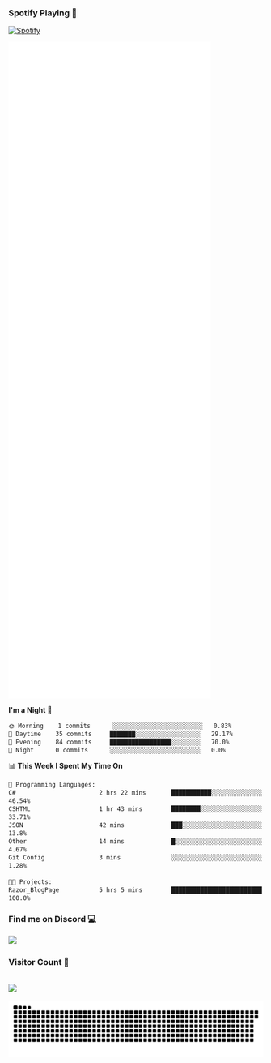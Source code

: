 ### Spotify Playing 🎵
[![Spotify](https://spotify-livestats-callme-milad.vercel.app/api/spotify)](https://open.spotify.com/user/314mrt6dxn5cqoxklh3thbwlr6by)

<img align="center" src="/github-metrics.svg" alt="Metrics" width="400">

<!--START_SECTION:waka-->
**I'm a Night 🦉** 

```text
🌞 Morning    1 commits      ░░░░░░░░░░░░░░░░░░░░░░░░░   0.83% 
🌆 Daytime    35 commits     ███████░░░░░░░░░░░░░░░░░░   29.17% 
🌃 Evening    84 commits     █████████████████░░░░░░░░   70.0% 
🌙 Night      0 commits      ░░░░░░░░░░░░░░░░░░░░░░░░░   0.0%

```


📊 **This Week I Spent My Time On** 

```text
💬 Programming Languages: 
C#                       2 hrs 22 mins       ███████████░░░░░░░░░░░░░░   46.54% 
CSHTML                   1 hr 43 mins        ████████░░░░░░░░░░░░░░░░░   33.71% 
JSON                     42 mins             ███░░░░░░░░░░░░░░░░░░░░░░   13.8% 
Other                    14 mins             █░░░░░░░░░░░░░░░░░░░░░░░░   4.67% 
Git Config               3 mins              ░░░░░░░░░░░░░░░░░░░░░░░░░   1.28%

🐱‍💻 Projects: 
Razor_BlogPage           5 hrs 5 mins        █████████████████████████   100.0%

```


<!--END_SECTION:waka-->

### Find me on Discord 💻
<a href="https://discord.gg/t35EjYprS6" rel="nofollow"> 
  <img src="https://discord.c99.nl/widget/theme-3/977957889358573609.png" data-canonical-src="https://discord.c99.nl/widget/theme-3/977957889358573609.png" style="max-width: 100%;"></a>

### Visitor Count 🔢
<p align="left"> 
  <br>
  <img src="https://profile-counter.glitch.me/callme-devil/count.svg" />
</p>

<img src="https://github.com/callme-devil/callme-devil/blob/output/github-contribution-grid-snake.svg" alt="snake" style="max-width: 100%;">
